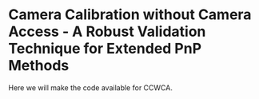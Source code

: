 # Camera Calibration without Camera Access - A Robust Validation Technique for Extended PnP Methods

Here we will make the code available for CCWCA.
